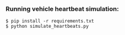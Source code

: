 ### Running vehicle heartbeat simulation:

```
$ pip install -r requirements.txt
$ python simulate_heartbeats.py
```